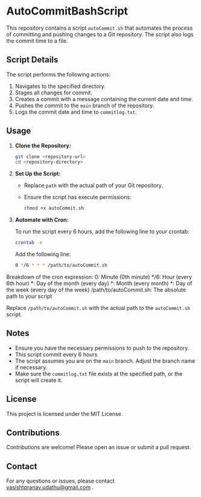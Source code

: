 # AutoCommitBashScript
This repository contains a script `autoCommit.sh` that automates the process of committing and pushing changes to a Git repository. The script also logs the commit time to a file.

## Script Details

The script performs the following actions:
1. Navigates to the specified directory.
2. Stages all changes for commit.
3. Creates a commit with a message containing the current date and time.
4. Pushes the commit to the `main` branch of the repository.
5. Logs the commit date and time to `commitlog.txt`.


## Usage

1. **Clone the Repository:**

   ```sh
   git clone <repository-url>
   cd <repository-directory>
   ```

2. **Set Up the Script:**

   - Replace `path` with the actual path of your Git repository.
   - Ensure the script has execute permissions:

     ```sh
     chmod +x autoCommit.sh
     ```

3. **Automate with Cron:**

   To run the script every 6 hours, add the following line to your crontab:

   ```sh
   crontab -e
   ```

   Add the following line:

   ```sh
   0 */6 * * * /path/to/autoCommit.sh
   ```
Breakdown of the cron expression:
0: Minute (0th minute)
*/6: Hour (every 6th hour)
*: Day of the month (every day)
*: Month (every month)
*: Day of the week (every day of the week)
/path/to/autoCommit.sh: The absolute path to your script

   Replace `/path/to/autoCommit.sh` with the actual path to the `autoCommit.sh` script.

## Notes

- Ensure you have the necessary permissions to push to the repository.
- This script commit every 6 hours
- The script assumes you are on the `main` branch. Adjust the branch name if necessary.
- Make sure the `commitlog.txt` file exists at the specified path, or the script will create it.


## License

This project is licensed under the MIT License.

## Contributions

Contributions are welcome! Please open an issue or submit a pull request.

## Contact

For any questions or issues, please contact vasishtpranav.udathu@gmail.com .

